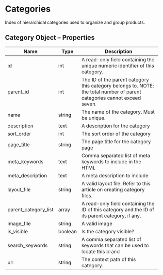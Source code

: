 # Categories

Index of hierarchical categories used to organize and group products.

## Category Object – Properties

| Name | Type | Description |
| --- | --- | --- |
| id | int | A read-only field containing the unique numeric identifier of this category. |
| parent_id | int | The ID of the parent category this category belongs to. NOTE: the total number of parent categories cannot exceed seven. |
| name | string | The name of the category. Must be unique. |
| description | text | A description for the category |
| sort_order | int | The sort order of the category |
| page_title | string | The page title for the category page |
| meta_keywords | text | Comma separated list of meta keywords to include in the HTML |
| meta_description | text | A meta description to include |
| layout_file | string | A valid layout file. Refer to this article on creating category files. |
| parent_category_list | array | A read-only field containing the ID of this category and the ID of its parent category, if any. |
| image_file | string | A valid image |
| is_visible | boolean | Is the category visible? |
| search_keywords | string | A comma separated list of keywords that can be used to locate this brand |
| url | string | The context path of this category. |
